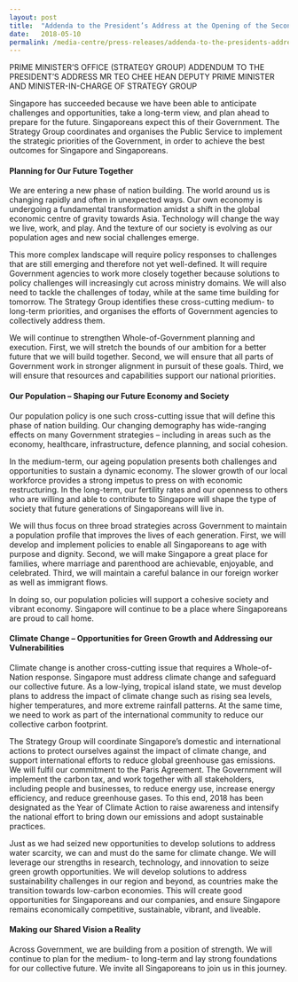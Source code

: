 ```yaml
---
layout: post
title:  "Addenda to the President’s Address at the Opening of the Second Session of the 13th Parliament"
date:   2018-05-10
permalink: /media-centre/press-releases/addenda-to-the-presidents-address/
---
```


PRIME MINISTER’S OFFICE (STRATEGY GROUP)
ADDENDUM TO THE PRESIDENT’S ADDRESS
MR TEO CHEE HEAN
DEPUTY PRIME MINISTER AND MINISTER-IN-CHARGE OF STRATEGY GROUP

Singapore has succeeded because we have been able to anticipate challenges and opportunities, take a long-term view, and plan ahead to prepare for the future. Singaporeans expect this of their Government. The Strategy Group coordinates and organises the Public Service to implement the strategic priorities of the Government, in order to achieve the best outcomes for Singapore and Singaporeans.

#### **Planning for Our Future Together**

We are entering a new phase of nation building. The world around us is changing rapidly and often in unexpected ways. Our own economy is undergoing a fundamental transformation amidst a shift in the global economic centre of gravity towards Asia. Technology will change the way we live, work, and play. And the texture of our society is evolving as our population ages and new social challenges emerge.

This more complex landscape will require policy responses to challenges that are still emerging and therefore not yet well-defined. It will require Government agencies to work more closely together because solutions to policy challenges will increasingly cut across ministry domains. We will also need to tackle the challenges of today, while at the same time building for tomorrow. The Strategy Group identifies these cross-cutting medium- to long-term priorities, and organises the efforts of Government agencies to collectively address them.

We will continue to strengthen Whole-of-Government planning and execution. First, we will stretch the bounds of our ambition for a better future that we will build together. Second, we will ensure that all parts of Government work in stronger alignment in pursuit of these goals. Third, we will ensure that resources and capabilities support our national priorities.

#### **Our Population – Shaping our Future Economy and Society**

Our population policy is one such cross-cutting issue that will define this phase of nation building. Our changing demography has wide-ranging effects on many Government strategies – including in areas such as the economy, healthcare, infrastructure, defence planning, and social cohesion.

In the medium-term, our ageing population presents both challenges and opportunities to sustain a dynamic economy. The slower growth of our local workforce provides a strong impetus to press on with economic restructuring. In the long-term, our fertility rates and our openness to others who are willing and able to contribute to Singapore will shape the type of society that future generations of Singaporeans will live in.

We will thus focus on three broad strategies across Government to maintain a population profile that improves the lives of each generation. First, we will develop and implement policies to enable all Singaporeans to age with purpose and dignity. Second, we will make Singapore a great place for families, where marriage and parenthood are achievable, enjoyable, and celebrated. Third, we will maintain a careful balance in our foreign worker as well as immigrant flows.

In doing so, our population policies will support a cohesive society and vibrant economy. Singapore will continue to be a place where Singaporeans are proud to call home.

#### **Climate Change – Opportunities for Green Growth and Addressing our Vulnerabilities**

Climate change is another cross-cutting issue that requires a Whole-of-Nation response. Singapore must address climate change and safeguard our collective future. As a low-lying, tropical island state, we must develop plans to address the impact of climate change such as rising sea levels, higher temperatures, and more extreme rainfall patterns. At the same time, we need to work as part of the international community to reduce our collective carbon footprint.

The Strategy Group will coordinate Singapore’s domestic and international actions to protect ourselves against the impact of climate change, and support international efforts to reduce global greenhouse gas emissions. We will fulfil our commitment to the Paris Agreement. The Government will implement the carbon tax, and work together with all stakeholders, including people and businesses, to reduce energy use, increase energy efficiency, and reduce greenhouse gases. To this end, 2018 has been designated as the Year of Climate Action to raise awareness and intensify the national effort to bring down our emissions and adopt sustainable practices.

Just as we had seized new opportunities to develop solutions to address water scarcity, we can and must do the same for climate change. We will leverage our strengths in research, technology, and innovation to seize green growth opportunities. We will develop solutions to address sustainability challenges in our region and beyond, as countries make the transition towards low-carbon economies. This will create good opportunities for Singaporeans and our companies, and ensure Singapore remains economically competitive, sustainable, vibrant, and liveable.

#### **Making our Shared Vision a Reality**

Across Government, we are building from a position of strength. We will continue to plan for the medium- to long-term and lay strong foundations for our collective future. We invite all Singaporeans to join us in this journey.

